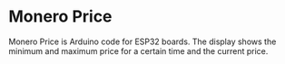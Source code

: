 # Monero Price
Monero Price is Arduino code for ESP32 boards. The display shows the minimum and maximum price for a certain time and the current price.